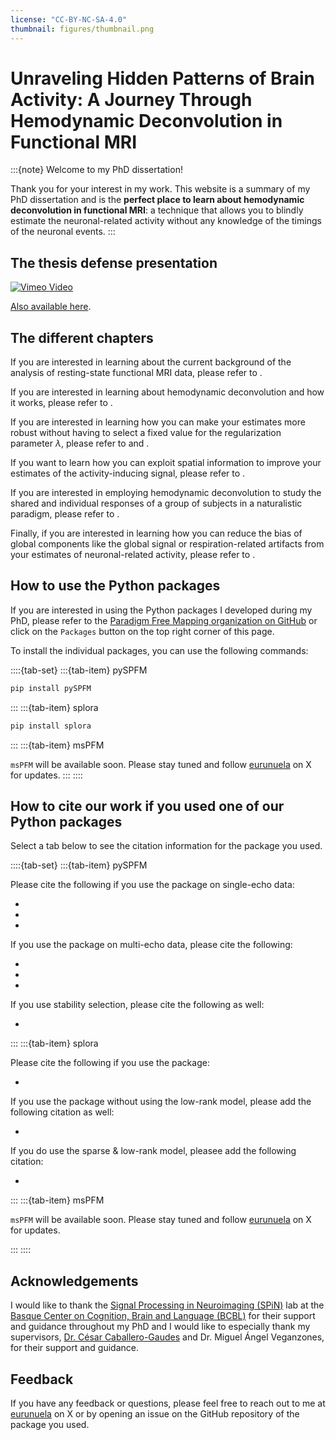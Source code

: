 ```yaml
---
license: "CC-BY-NC-SA-4.0"
thumbnail: figures/thumbnail.png
---
```

# Unraveling Hidden Patterns of Brain Activity: A Journey Through Hemodynamic Deconvolution in Functional MRI

:::{note} Welcome to my PhD dissertation!

Thank you for your interest in my work. This website is a summary of my PhD dissertation and is the
**perfect place to learn about hemodynamic deconvolution in functional MRI**: a technique that allows
you to blindly estimate the neuronal-related activity without any knowledge of the timings of the
neuronal events.
:::

## The thesis defense presentation

[![Vimeo Video](https://i.vimeocdn.com/video/935334650_640.jpg)](https://player.vimeo.com/video/935334650?h=9bd47d083a)

[Also available here](https://vimeo.com/935334650).

## The different chapters

If you are interested in learning about the current background of the analysis of resting-state
functional MRI data, please refer to [](#cha-intro).

If you are interested in learning about hemodynamic deconvolution and how it works, please refer
to [](#cha-synthesis-analysis).

If you are interested in learning how you can make your estimates more robust without having to
select a fixed value for the regularization parameter $\lambda$, please refer to [](#cha-stability)
and [](#cha-multivariate).

If you want to learn how you can exploit spatial information to improve your estimates of the
activity-inducing signal, please refer to [](#cha-multivariate).

If you are interested in employing hemodynamic deconvolution to study the shared and individual responses
of a group of subjects in a naturalistic paradigm, please refer to [](#cha-multi-subject).

Finally, if you are interested in learning how you can reduce the bias of global components like
the global signal or respiration-related artifacts from your estimates of neuronal-related
activity, please refer to [](#cha-low-rank).

## How to use the Python packages

If you are interested in using the Python packages I developed during my PhD, please refer to the
[Paradigm Free Mapping organization on
GitHub](https://github.com/orgs/Paradigm-Free-Mapping/repositories) or click on the `Packages`
button on the top right corner of this page.

To install the individual packages, you can use the following commands:

::::{tab-set}
:::{tab-item} pySPFM

```bash
pip install pySPFM
```
:::
:::{tab-item} splora

```bash
pip install splora
```
:::
:::{tab-item} msPFM

`msPFM` will be available soon. Please stay tuned and follow [eurunuela](https://x.com/eurunuela)
on X for updates.
:::
::::

## How to cite our work if you used one of our Python packages

Select a tab below to see the citation information for the package you used.

::::{tab-set}
:::{tab-item} pySPFM

Please cite the following if you use the package on single-echo data:

- [](https://zenodo.org/doi/10.5281/zenodo.6600095)
- [](https://doi.org/10.1002/hbm.21452)
- [](https://doi.org/10.52294/001c.87574)

If you use the package on multi-echo data, please cite the following:

- [](https://zenodo.org/doi/10.5281/zenodo.6600095)
- [](https://doi.org/10.1016/j.neuroimage.2019.116081)
- [](https://doi.org/10.52294/001c.87574)

If you use stability selection, please cite the following as well:

- [](https://doi.org/10.1109/embc44109.2020.9176137)

:::
:::{tab-item} splora

Please cite the following if you use the package:

- [](https://zenodo.org/doi/10.5281/zenodo.6603447)

If you use the package without using the low-rank model, please add the following citation as well:

- [](https://doi.org/10.1016/j.media.2023.103010)

If you do use the sparse & low-rank model, pleasee add the following citation:

- [](https://doi.org/10.1109/isbi48211.2021.9433821)

:::
:::{tab-item} msPFM

`msPFM` will be available soon. Please stay tuned and follow [eurunuela](https://x.com/eurunuela)
on X for updates.

:::
::::

## Acknowledgements

I would like to thank the [Signal Processing in Neuroimaging
(SPiN)](https://bcbl.eu/en/research/research-groups/signal-processing-neuroimaging) lab at the
[Basque Center on Cognition, Brain and Language (BCBL)](https://bcbl.eu/en) for their support and
guidance throughout my PhD and I would like to especially thank my supervisors, [Dr. César
Caballero-Gaudes](https://bcbl.eu/en/conocenos/equipo/cesar-caballero-gaudes) and Dr. Miguel Ángel Veganzones,
for their support and guidance.

## Feedback

If you have any feedback or questions, please feel free to reach out to me at
[eurunuela](https://x.com/eurunuela) on X or by opening an issue on the GitHub repository of the
package you used.
